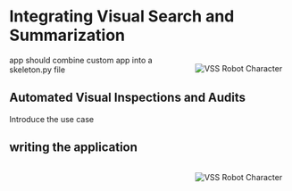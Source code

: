 # Integrating Visual Search and Summarization

<img src="_static/robots/blueprint.png" alt="VSS Robot Character" style="float:right; max-width:350px;margin:15px;" />

app should combine custom app into a skeleton.py file

## Automated Visual Inspections and Audits

Introduce the use case

## writing the application

<img src="_static/robots/tpose.png" alt="VSS Robot Character" style="float:right; max-width:350px;margin:15px;" />